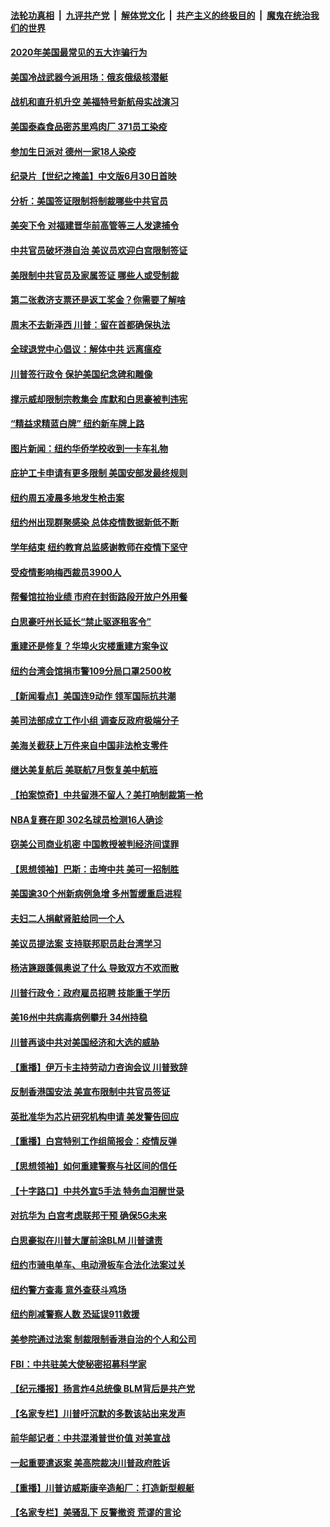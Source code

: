 ####  [法轮功真相](../../../../basic/blob/master/README.md?t=06281631) &nbsp;|&nbsp; [九评共产党](../../../../9ping.md/blob/master/README.md?t=06281631) &nbsp;|&nbsp; [解体党文化](../../../../jtdwh.md/blob/master/README.md?t=06281631)  &nbsp;|&nbsp; [共产主义的终极目的](../../../../gczydzjmd.md/blob/master/README.md?t=06281631) &nbsp;|&nbsp; [魔鬼在统治我们的世界](../../../../mgztzwmdsj.md/blob/master/README.md?t=06281631) 

#### [2020年美国最常见的五大诈骗行为](../pages/nsc412/n12216881.md?t=06281631) 

#### [美国冷战武器今派用场：俄亥俄级核潜艇](../pages/nsc412/n12216507.md?t=06281631) 

#### [战机和直升机升空 美福特号新航母实战演习](../pages/nsc412/n12216326.md?t=06281631) 

#### [美国泰森食品密苏里鸡肉厂 371员工染疫](../pages/nsc412/n12216590.md?t=06281631) 

#### [参加生日派对 德州一家18人染疫](../pages/nsc412/n12216533.md?t=06281631) 

#### [纪录片【世纪之掩盖】中文版6月30日首映](../pages/nsc412/n12216557.md?t=06281631) 

#### [分析：美国签证限制将制裁哪些中共官员](../pages/nsc412/n12216563.md?t=06281631) 

#### [美突下令 对福建晋华前高管等三人发逮捕令](../pages/nsc412/n12216296.md?t=06281631) 

#### [中共官员破坏港自治 美议员欢迎白宫限制签证](../pages/nsc412/n12216313.md?t=06281631) 

#### [美限制中共官员及家属签证 哪些人或受制裁](../pages/nsc412/n12216208.md?t=06281631) 

#### [第二张救济支票还是返工奖金？你需要了解啥](../pages/nsc412/n12216185.md?t=06281631) 

#### [周末不去新泽西 川普：留在首都确保执法](../pages/nsc412/n12216075.md?t=06281631) 

#### [全球退党中心倡议：解体中共 远离瘟疫](../pages/nsc412/n12214964.md?t=06281631) 

#### [川普签行政令 保护美国纪念碑和雕像](../pages/nsc412/n12216036.md?t=06281631) 

#### [撑示威却限制宗教集会 库默和白思豪被判违宪](../pages/nsc412/n12215498.md?t=06281631) 

#### [“精益求精蓝白牌”  纽约新车牌上路](../pages/nsc412/n12215514.md?t=06281631) 

#### [图片新闻：纽约华侨学校收到一卡车礼物](../pages/nsc412/n12215479.md?t=06281631) 

#### [庇护工卡申请有更多限制 美国安部发最终规则](../pages/nsc412/n12215484.md?t=06281631) 

#### [纽约周五凌晨多地发生枪击案](../pages/nsc412/n12215489.md?t=06281631) 

#### [纽约州出现群聚感染  总体疫情数据新低不断](../pages/nsc412/n12215492.md?t=06281631) 

#### [学年结束   纽约教育总监感谢教师在疫情下坚守](../pages/nsc412/n12215495.md?t=06281631) 

#### [受疫情影响梅西裁员3900人](../pages/nsc412/n12215504.md?t=06281631) 

#### [帮餐馆拉抬业绩 市府在封街路段开放户外用餐](../pages/nsc412/n12215506.md?t=06281631) 

#### [白思豪吁州长延长“禁止驱逐租客令”](../pages/nsc412/n12215511.md?t=06281631) 

#### [重建还是修复？华埠火灾楼重建方案争议](../pages/nsc412/n12215517.md?t=06281631) 

#### [纽约台湾会馆捐市警109分局口罩2500枚](../pages/nsc412/n12215522.md?t=06281631) 

#### [【新闻看点】美国连9动作 领军国际抗共潮](../pages/nsc412/n12215121.md?t=06281631) 

#### [美司法部成立工作小组 调查反政府极端分子](../pages/nsc412/n12215788.md?t=06281631) 

#### [美海关截获上万件来自中国非法枪支零件](../pages/nsc412/n12215668.md?t=06281631) 

#### [继达美复航后 美联航7月恢复美中航班](../pages/nsc412/n12215347.md?t=06281631) 

#### [【拍案惊奇】中共留港不留人？美打响制裁第一枪](../pages/nsc412/n12215438.md?t=06281631) 

#### [NBA复赛在即  302名球员检测16人确诊](../pages/nsc412/n12215540.md?t=06281631) 

#### [窃美公司商业机密 中国教授被判经济间谍罪](../pages/nsc412/n12215195.md?t=06281631) 

#### [【思想领袖】巴斯：击垮中共 美可一招制胜](../pages/nsc412/n12033990.md?t=06281631) 

#### [美国逾30个州新病例急增 多州暂缓重启进程](../pages/nsc412/n12215188.md?t=06281631) 

#### [夫妇二人捐献肾脏给同一个人](../pages/nsc412/n12215205.md?t=06281631) 

#### [美议员提法案 支持联邦职员赴台湾学习](../pages/nsc412/n12215108.md?t=06281631) 

#### [杨洁篪跟蓬佩奥说了什么 导致双方不欢而散](../pages/nsc412/n12214937.md?t=06281631) 

#### [川普行政令：政府雇员招聘 技能重于学历](../pages/nsc412/n12214994.md?t=06281631) 

#### [美16州中共病毒病例攀升 34州持稳](../pages/nsc412/n12214832.md?t=06281631) 

#### [川普再谈中共对美国经济和大选的威胁](../pages/nsc412/n12214917.md?t=06281631) 

#### [【重播】伊万卡主持劳动力咨询会议 川普致辞](../pages/nsc412/n12214370.md?t=06281631) 

#### [反制香港国安法 美宣布限制中共官员签证](../pages/nsc412/n12214505.md?t=06281631) 

#### [英批准华为芯片研究机构申请 美发警告回应](../pages/nsc412/n12214643.md?t=06281631) 

#### [【重播】白宫特别工作组简报会：疫情反弹](../pages/nsc412/n12214278.md?t=06281631) 

#### [【思想领袖】如何重建警察与社区间的信任](../pages/nsc412/n12214218.md?t=06281631) 

#### [【十字路口】中共外宣5手法 特务血泪醒世录](../pages/nsc412/n12212915.md?t=06281631) 

#### [对抗华为 白宫考虑联邦干预 确保5G未来](../pages/nsc412/n12214112.md?t=06281631) 

#### [白思豪拟在川普大厦前涂BLM 川普谴责](../pages/nsc412/n12213221.md?t=06281631) 

#### [纽约市骑电单车、电动滑板车合法化法案过关](../pages/nsc412/n12213199.md?t=06281631) 

#### [纽约警方查毒 意外查获斗鸡场](../pages/nsc412/n12213204.md?t=06281631) 

#### [纽约削减警察人数 恐延误911救援](../pages/nsc412/n12213202.md?t=06281631) 

#### [美参院通过法案 制裁限制香港自治的个人和公司](../pages/nsc412/n12212374.md?t=06281631) 

#### [FBI：中共驻美大使秘密招募科学家](../pages/nsc412/n12212753.md?t=06281631) 

#### [【纪元播报】扬言炸4总统像 BLM背后是共产党](../pages/nsc412/n12212843.md?t=06281631) 

#### [【名家专栏】川普吁沉默的多数该站出来发声](../pages/nsc412/n12211866.md?t=06281631) 

#### [前华邮记者：中共混淆普世价值 对美宣战](../pages/nsc412/n12212701.md?t=06281631) 

#### [一起重要遣返案 美高院裁决川普政府胜诉](../pages/nsc412/n12212579.md?t=06281631) 

#### [【重播】川普访威斯康辛造船厂：打造新型舰艇](../pages/nsc412/n12212397.md?t=06281631) 

#### [【名家专栏】美骚乱下 反警撤资 荒谬的言论](../pages/nsc412/n12208101.md?t=06281631) 

